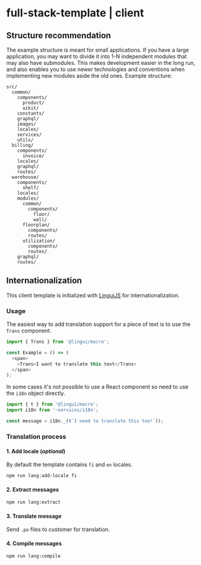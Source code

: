 # full-stack-template | client

## Structure recommendation

The example structure is meant for small applications. If you have a large application, you may want to divide it into 1-N independent modules that may also have submodules. This makes development easier in the long run, and also enables you to use newer technologies and conventions when implementing new modules aside the old ones. Example structure:

```
src/
  common/
    components/
      product/
      uikit/
    constants/
    graphql/
    images/
    locales/
    services/
    utils/
  billing/
    components/
      invoice/
    locales/
    graphql/
    routes/
  warehouse/
    components/
      shelf/
    locales/
    modules/
      common/
        components/
          floor/
          wall/
      floorplan/
        components/
        routes/
      utilization/
        components/
        routes/
    graphql/
    routes/
```

## Internationalization

This client template is initialized with [LinguiJS](https://lingui.js.org/index.html) for internationalization.

### Usage

The easiest way to add translation support for a piece of text is to use the `Trans` component.

```js
import { Trans } from '@lingui/macro';

const Example = () => (
  <span>
    <Trans>I want to translate this text</Trans>
  </span>
);
```

In some cases it's not possible to use a React component so need to use the `i18n` object directly.

```js
import { t } from '@lingui/macro';
import i18n from '~services/i18n';

const message = i18n._(t`I need to translate this too!`));
```

### Translation process

#### 1. Add locale (_optional_)

By default the template contains `fi` and `en` locales.

```sh
npm run lang:add-locale fi
```

#### 2. Extract messages

```sh
npm run lang:extract
```

#### 3. Translate message

Send `.po` files to customer for translation.

#### 4. Compile messages

```sh
npm run lang:compile
```
